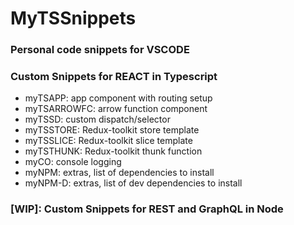 # MyTSSnippets

### Personal code snippets for VSCODE

### Custom Snippets for REACT in Typescript
- myTSAPP: app component with routing setup
- myTSARROWFC: arrow function component
- myTSSD: custom dispatch/selector
- myTSSTORE: Redux-toolkit store template
- myTSSLICE: Redux-toolkit slice template
- myTSTHUNK: Redux-toolkit thunk function
- myCO: console logging
- myNPM: extras, list of dependencies to install
- myNPM-D: extras, list of dev dependencies to install

### [WIP]: Custom Snippets for REST and GraphQL in Node
